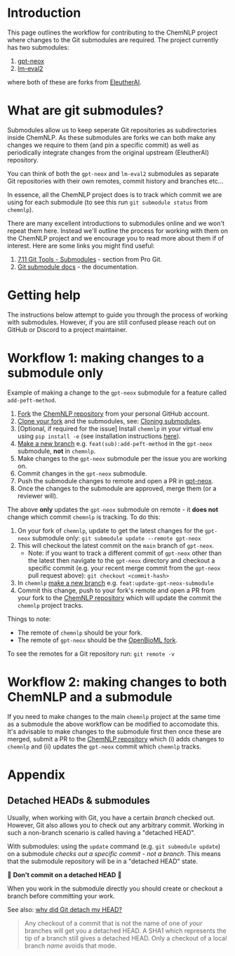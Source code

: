 # Introduction

This page outlines the workflow for contributing to the ChemNLP project where changes to the Git submodules are required. The project currently has two submodules:

1. [gpt-neox](https://github.com/OpenBioML/gpt-neox)
2. [lm-eval2](https://github.com/OpenBioML/lm-eval2)

where both of these are forks from [EleutherAI](https://github.com/EleutherAI).

# What are git submodules?

Submodules allow us to keep seperate Git repositories as subdirectories inside ChemNLP. As these submodules are forks we can both make any changes we require to them (and pin a specific commit) as well as periodically integrate changes from the original upstream (EleutherAI) repository.

You can think of both the `gpt-neox` and `lm-eval2` submodules as separate Git repositories with their own remotes, commit history and branches etc...

In essence, all the ChemNLP project does is to track which commit we are using for each submodule (to see this run `git submodule status` from `chemnlp`).

There are many excellent introductions to submodules online and we won't repeat them here. Instead we'll outline the process for working with them on the ChemNLP project and we encourage you to read more about them if of interest. Here are some links you might find useful:

1. [7.11 Git Tools - Submodules](https://git-scm.com/book/en/v2/Git-Tools-Submodules) - section from Pro Git.
2. [Git submodule docs](https://git-scm.com/docs/git-submodule) - the documentation.

# Getting help

The instructions below attempt to guide you through the process of working with submodules. However, if you are still confused please reach out on GitHub or Discord to a project maintainer.

# Workflow 1: making changes to a submodule only

Example of making a change to the `gpt-neox` submodule for a feature called `add-peft-method`.

1. [Fork](https://docs.github.com/en/get-started/quickstart/fork-a-repo) the [ChemNLP repository](https://github.com/OpenBioML/chemnlp) from your personal GitHub account.
2. [Clone your fork](https://docs.github.com/en/repositories/creating-and-managing-repositories/cloning-a-repository) and the submodules, see: [Cloning submodules](../README.md#cloning-submodules).
3. [Optional, if required for the issue] Install `chemnlp` in your virtual env using `pip install -e` (see installation instructions [here](../README.md#installation-and-set-up)).
4. [Make a new branch](https://git-scm.com/book/en/v2/Git-Branching-Basic-Branching-and-Merging) e.g. `feat(sub):add-peft-method` in the `gpt-neox` submodule, **not** in `chemnlp`.
5. Make changes to the `gpt-neox` submodule per the issue you are working on.
6. Commit changes in the `gpt-neox` submodule.
7. Push the submodule changes to remote and open a PR in [gpt-neox](https://github.com/OpenBioML/gpt-neox).
8. Once the changes to the submodule are approved, merge them (or a reviewer will).

The above **only** updates the `gpt-neox` submodule on remote - it **does not** change which commit `chemnlp` is tracking. To do this:

1. On your fork of `chemnlp`, update to get the latest changes for the `gpt-neox` submodule only: `git submodule update --remote gpt-neox`
2. This will checkout the latest commit on the `main` branch of `gpt-neox`.
   - Note: if you want to track a different commit of `gpt-neox` other than the latest then navigate to the `gpt-neox` directory and checkout a specific commit (e.g. your recent merge commit from the `gpt-neox` pull request above): `git checkout <commit-hash>`
3. In `chemnlp` [make a new branch](https://git-scm.com/book/en/v2/Git-Branching-Basic-Branching-and-Merging) e.g. `feat:update-gpt-neox-submodule`
4. Commit this change, push to your fork's remote and open a PR from your fork to the [ChemNLP repository](https://github.com/OpenBioML/chemnlp) which will update the commit the `chemnlp` project tracks.

Things to note:

- The remote of `chemnlp` should be your fork.
- The remote of `gpt-neox` should be the [OpenBioML fork](https://github.com/OpenBioML/gpt-neox).

To see the remotes for a Git repository run: `git remote -v`

# Workflow 2: making changes to both ChemNLP and a submodule

If you need to make changes to the main `chemnlp` project at the same time as a submodule the above workflow can be modified to accomodate this. It's advisable to make changes to the submodule first then once these are merged, submit a PR to the [ChemNLP repository](https://github.com/OpenBioML/chemnlp) which (i) adds changes to `chemnlp` and (ii) updates the `gpt-neox` commit which `chemnlp` tracks.

# Appendix

## Detached HEADs & submodules

Usually, when working with Git, you have a certain *branch* checked out. However, Git also allows you to check out any arbitrary commit. Working in such a non-branch scenario is called having a "detached HEAD".

With submodules: using the `update` command (e.g. `git submodule update`) on a submodule *checks out a specific commit - not a branch*. This means that the submodule repository will be in a "detached HEAD" state.

🚨 **Don't commit on a detached HEAD** 🚨

When you work in the submodule directly you should create or checkout a branch before committing your work.

See also: [why did Git detach my HEAD?](https://stackoverflow.com/questions/3965676/why-did-my-git-repo-enter-a-detached-head-state/3965714#3965714)

> Any checkout of a commit that is not the name of one of *your* branches will get you a detached HEAD. A SHA1 which represents the tip of a branch still gives a detached HEAD. Only a checkout of a local branch *name* avoids that mode.
